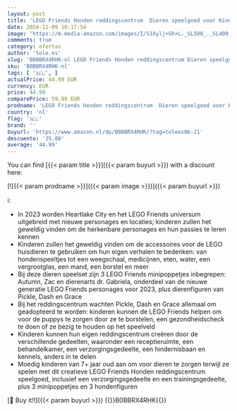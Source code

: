 ```yaml
---
layout: post
title: 'LEGO Friends Honden reddingscentrum  Dieren speelgoed voor Kinderen vanaf 7 jaar  Huisdieren Set met Poppetjes van Autumn en Zac en een Puppy Figuur van Pickle de hond uit de TV-serie van 2023 41727'
date: 2024-11-09 10:17:54
image: 'https://m.media-amazon.com/images/I/51Xylj+Gh+L._SL500_._SL400_.jpg'
comments: true
category: ofertas
author: 'tole.es'
slug: 'B0BBRX4RHK-nl LEGO Friends Honden reddingscentrum Dieren speelgoed voor...'
sku: 'B0BBRX4RHK-nl'
tags: [ '🇳🇱', ]
actualPrice: 44.99 EUR
currency: EUR
price: 44.99
comparePrice: 59.99 EUR
prodname: 'LEGO Friends Honden reddingscentrum  Dieren speelgoed voor Kinderen vanaf 7 jaar  Huisdieren Set met Poppetjes van Autumn en Zac en een Puppy Figuur van Pickle de hond uit de TV-serie van 2023 41727'
country: 'nl'
flag: '🇳🇱'
brand: ''
buyurl: 'https://www.amazon.nl/dp/B0BBRX4RHK/?tag=tolees0b-21'
descuento: '25.00'
average: '44.99'
---
```


You can find [{{< param title >}}]({{< param buyurl >}}) with a discount here:

[![{{< param prodname >}}]({{< param image >}})]({{< param buyurl >}})

ℹ️:

- In 2023 worden Heartlake City en het LEGO Friends universum uitgebreid met nieuwe personages en locaties; kinderen zullen het geweldig vinden om de herkenbare personages en hun passies te leren kennen
- Kinderen zullen het geweldig vinden om de accessoires voor de LEGO huisdieren te gebruiken om hun eigen verhalen te bedenken: van hondenspeeltjes tot een weegschaal, medicijnen, eten, water, een vergrootglas, een mand, een borstel en meer
- Bij deze dieren speelset zijn 3 LEGO Friends minipoppetjes inbegrepen: Autumn, Zac en dierenarts dr. Gabriela, onderdeel van de nieuwe generatie LEGO Friends personages voor 2023, plus dierenfiguren van Pickle, Dash en Grace
- Bij het reddingscentrum wachten Pickle, Dash en Grace allemaal om geadopteerd te worden: kinderen kunnen de LEGO Friends helpen om voor de puppys te zorgen door ze te borstelen, een gezondheidscheck te doen of ze bezig te houden op het speelveld
- Kinderen kunnen hun eigen reddingscentrum creëren door de verschillende gedeelten, waaronder een receptieruimte, een behandelkamer, een verzorgingsgedeelte, een hindernisbaan en kennels, anders in te delen
- Moedig kinderen van 7+ jaar oud aan om voor dieren te zorgen terwijl ze spelen met dit creatieve LEGO Friends Honden reddingscentrum speelgoed, inclusief een verzorgingsgedeelte en een trainingsgedeelte, plus 3 minipoppetjes en 3 hondenfiguren

[🛒 Buy it!!]({{< param buyurl >}})
{{<world>}}B0BBRX4RHK{{</world>}}
